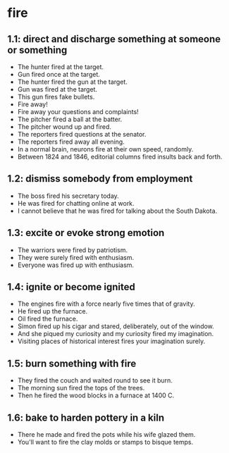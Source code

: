 # fire
## 1.1: direct and discharge something at someone or something

  *  The hunter fired at the target.
  *  Gun fired once at the target.
  *  The hunter fired the gun at the target.
  *  Gun was fired at the target.
  *  This gun fires fake bullets.
  *  Fire away!
  *  Fire away your questions and complaints!
  *  The pitcher fired a ball at the batter.
  *  The pitcher wound up and fired.
  *  The reporters fired questions at the senator.
  *  The reporters fired away all evening.
  *  In a normal brain, neurons fire at their own speed, randomly.
  *  Between 1824 and 1846, editorial columns fired insults back and forth.

## 1.2: dismiss somebody from employment

  *  The boss fired his secretary today.
  *  He was fired for chatting online at work.
  *  I cannot believe that he was fired for talking about the South Dakota.

## 1.3: excite or evoke strong emotion

  *  The warriors were fired by patriotism.
  *  They were surely fired with enthusiasm.
  *  Everyone was fired up with enthusiasm.

## 1.4: ignite or become ignited

  *  The engines fire with a force nearly five times that of gravity.
  *  He fired up the furnace.
  *  Oil fired the furnace.
  *  Simon fired up his cigar and stared, deliberately, out of the window.
  *  And she piqued my curiosity and my curiosity fired my imagination.
  *  Visiting places of historical interest fires your imagination surely.

## 1.5: burn something with fire

  *  They fired the couch and waited round to see it burn.
  *  The morning sun fired the tops of the trees.
  *  Then he fired the wood blocks in a furnace at 1400 C.

## 1.6: bake to harden pottery in a kiln

  *  There he made and fired the pots while his wife glazed them.
  *  You'll want to fire the clay molds or stamps to bisque temps.
